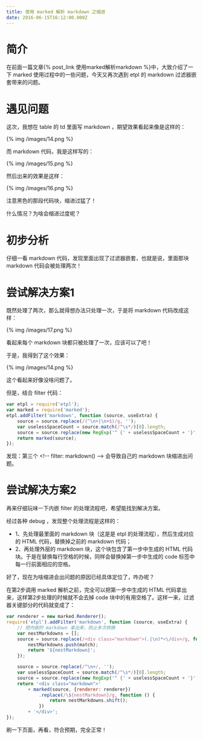 ```yaml
---
title: 使用 marked 解析 markdown 之缩进
date: 2016-06-15T16:12:00.000Z
---
```


# 简介

在前面一篇文章{% post_link 使用marked解析markdown %}中，大致介绍了一下 marked 使用过程中的一些问题，今天又再次遇到 etpl 的 markdown 过滤器嵌套带来的问题。

<!-- more -->

# 遇见问题

这次，我想在 table 的 td 里面写 markdown ，期望效果看起来像是这样的：

{% img /images/14.png %}

而 markdown 代码，我是这样写的：

{% img /images/15.png %}

然后出来的效果是这样：

{% img /images/16.png %}

注意黑色的那段代码块，缩进过猛了！

什么情况？为啥会缩进过度呢？

# 初步分析

仔细一看 markdown 代码，发现里面出现了过滤器嵌套，也就是说，里面那块 markdown 代码会被处理两次！

# 尝试解决方案1

既然处理了两次，那么就得想办法只处理一次，于是将 markdown 代码改成这样：

{% img /images/17.png %}

看起来每个 markdown 块都只被处理了一次，应该可以了吧！

于是，我得到了这个效果：

{% img /images/14.png %}

这个看起来好像没啥问题了。

但是，结合 filter 代码：

```js
var etpl = require('etpl');
var marked = require('marked');
etpl.addFilter('markdown', function (source, useExtra) {
    source = source.replace(/(^\n+|\n+$)/g, '');
    var uselessSpaceCount = source.match(/^\s*/)[0].length;
    source = source.replace(new RegExp('^ {' + uselessSpaceCount + '}', 'gm'), '');
    return marked(source);
});
```

发现：第三个 &lt;!-- filter: markdown() --&gt; 会导致自己的 markdown 块缩进出问题。

# 尝试解决方案2

再来仔细玩味一下内嵌 filter 的处理流程吧，希望能找到解决方案。

经过各种 debug ，发现整个处理流程是这样的：

- 1、先处理最里面的 markdown 块（这是是 etpl 的处理流程），然后生成对应的 HTML 代码，替换掉之前的 markdown 代码；
- 2、再处理外层的 markdown 块，这个块包含了第一步中生成的 HTML 代码块。于是在替换每行空格的时候，同样会替换掉第一步中生成的 code 标签中每一行前面相应的空格。

好了，现在为啥缩进会出问题的原因已经具体定位了，咋办呢？

在第2步调用 marked 解析之前，完全可以把第一步中生成的 HTML 代码拿出来，这样第2步处理的时候就不会去掉 code 块中的有用空格了。这样一来，过滤器关键部分的代码就变成了：

```js
var renderer = new marked.Renderer();
require('etpl').addFilter('markdown', function (source, useExtra) {
    // 把内嵌的 markdown 拿出来，防止多次转换
    var nestMarkdowns = [];
    source = source.replace(/<div class="markdown">(.|\n)*<\/div>/g, function (match) {
        nestMarkdowns.push(match);
        return '${nestMarkdown}';
    });

    source = source.replace(/^\n+/, '');
    var uselessSpaceCount = source.match(/^\s*/)[0].length;
    source = source.replace(new RegExp('^ {' + uselessSpaceCount + '}', 'gm'), '');
    return '<div class="markdown">'
        + marked(source, {renderer: renderer})
            .replace(/\${nestMarkdown}/g, function () {
                return nestMarkdowns.shift();
            })
        + '</div>';
});
```

刷一下页面，再看，符合预期，完全正常！
